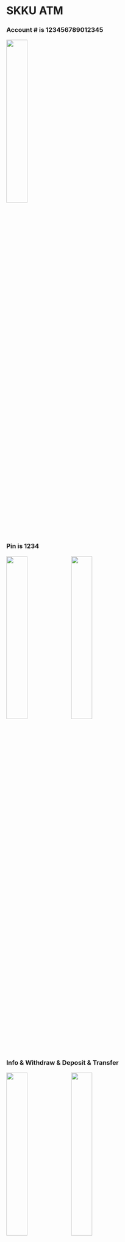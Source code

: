 # SKKU ATM

### Account # is 123456789012345
<img src="https://user-images.githubusercontent.com/108450957/211133501-4ae1b1a2-cbdf-4ae0-8efb-abb9686c0b4f.png"  width="33%" height="33%"/> 

### Pin is 1234
<img src="https://user-images.githubusercontent.com/108450957/211133625-3991421c-376a-4546-abc8-3fa5d06ddcd7.png"  width="33%" height="33%"/> <img src="https://user-images.githubusercontent.com/108450957/211133690-1ced2851-f3cf-4ce1-af67-a90d340717e9.png"  width="33%" height="33%"/> 

### Info & Withdraw & Deposit & Transfer
<img src="https://user-images.githubusercontent.com/108450957/211133737-b2d88984-2233-45f8-b4fb-43fcddc3aa48.png"  width="33%" height="33%"/> <img src="https://user-images.githubusercontent.com/108450957/211133772-167bad30-56ea-46fd-9143-dcc689c7d9cd.png"  width="33%" height="33%"/> <img src="https://user-images.githubusercontent.com/108450957/211133776-488ee1ac-77a7-4aa6-8d51-8d78acbc5f91.png"  width="33%" height="33%"/> <img src="https://user-images.githubusercontent.com/108450957/211133783-e5eea54d-76ac-4584-86b7-110cff8b7205.png"  width="33%" height="33%"/> 
